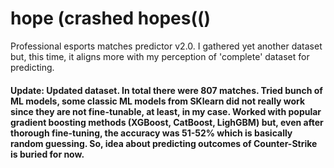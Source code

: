 # hope (crashed hopes(()
Professional esports matches predictor v2.0. I gathered yet another dataset but, this time, it aligns more with my perception of 'complete' dataset for predicting.
#### Update: Updated dataset. In total there were 807 matches. Tried bunch of ML models, some classic ML models from SKlearn did not really work since they are not fine-tunable, at least, in my case. Worked with popular gradient boosting methods (XGBoost, CatBoost, LighGBM) but, even after thorough fine-tuning, the accuracy was 51-52% which is basically random guessing. So, idea about predicting outcomes of Counter-Strike is buried for now.
